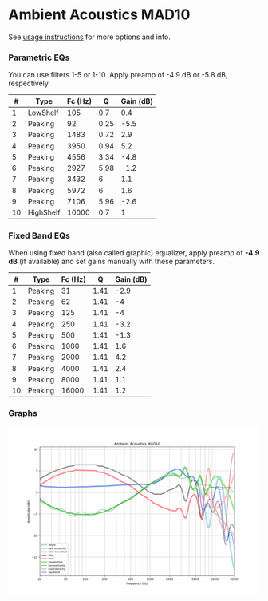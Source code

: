 # Ambient Acoustics MAD10
See [usage instructions](https://github.com/jaakkopasanen/AutoEq#usage) for more options and info.

### Parametric EQs
You can use filters 1-5 or 1-10. Apply preamp of -4.9 dB or -5.8 dB, respectively.

|   # | Type      |   Fc (Hz) |    Q |   Gain (dB) |
|-----|-----------|-----------|------|-------------|
|   1 | LowShelf  |       105 | 0.7  |         0.4 |
|   2 | Peaking   |        92 | 0.25 |        -5.5 |
|   3 | Peaking   |      1483 | 0.72 |         2.9 |
|   4 | Peaking   |      3950 | 0.94 |         5.2 |
|   5 | Peaking   |      4556 | 3.34 |        -4.8 |
|   6 | Peaking   |      2927 | 5.98 |        -1.2 |
|   7 | Peaking   |      3432 | 6    |         1.1 |
|   8 | Peaking   |      5972 | 6    |         1.6 |
|   9 | Peaking   |      7106 | 5.96 |        -2.6 |
|  10 | HighShelf |     10000 | 0.7  |         1   |

### Fixed Band EQs
When using fixed band (also called graphic) equalizer, apply preamp of **-4.9 dB** (if available) and set gains manually with these parameters.

|   # | Type    |   Fc (Hz) |    Q |   Gain (dB) |
|-----|---------|-----------|------|-------------|
|   1 | Peaking |        31 | 1.41 |        -2.9 |
|   2 | Peaking |        62 | 1.41 |        -4   |
|   3 | Peaking |       125 | 1.41 |        -4   |
|   4 | Peaking |       250 | 1.41 |        -3.2 |
|   5 | Peaking |       500 | 1.41 |        -1.3 |
|   6 | Peaking |      1000 | 1.41 |         1.6 |
|   7 | Peaking |      2000 | 1.41 |         4.2 |
|   8 | Peaking |      4000 | 1.41 |         2.4 |
|   9 | Peaking |      8000 | 1.41 |         1.1 |
|  10 | Peaking |     16000 | 1.41 |         1.2 |

### Graphs
![](./Ambient%20Acoustics%20MAD10.png)
